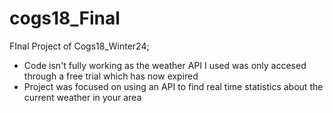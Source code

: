 # cogs18_Final
FInal Project of Cogs18_Winter24; 

- Code isn't fully working as the weather API I used was only accesed through a free trial which has now expired
- Project was focused on using an API to find real time statistics about the current weather in your area
